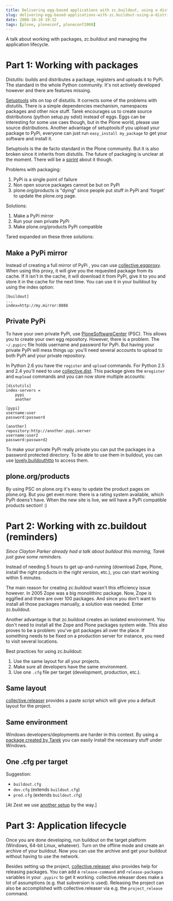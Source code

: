 ```yaml
---
title: Delivering egg-based applications with zc.buildout, using a distributed model (Tarek Ziadé)
slug: delivering-egg-based-applications-with-zc.buildout-using-a-distributed-model-tarek-ziade
date: 2008-10-10 19:32
tags: [plone, ploneconf, ploneconf2008]
---
```


A talk about working with packages, zc.buildout and managing the
application lifecycle.

# Part 1: Working with packages

Distutils: builds and distributes a package, registers and uploads it
to PyPi. The standard in the whole Python community. It's not actively
developed however and there are features missing.

[Setuptools](http://peak.telecommunity.com/DevCenter/setuptools) sits
on top of distutils. It corrects some of the problems with
distutils. There is a simple dependencies mechanism, namespaces
packages and other nice stuff. Tarek encourages us to create source
distributions (python setup.py sdist) instead of eggs. Eggs can be
interesting for some use caes though, but in the Plone world, please
use source distributions. Another advantage of setuptools:if you
upload your package to PyPi, everyone can just run `easy_install
my_package` to get your software and install it.

Setuptools is the de facto standard in the Plone community. But it is
also broken since it inherits from distutils. The future of packaging
is unclear at the moment. There will be a
[sprint](http://www.openplans.org/projects/plone-conference-2008-dc/distribute)
about it though.

Problems with packaging:

1. PyPi is a single point of failure
2. Non open source packages cannot be but on PyPi
3. plone.org/products is "dying" since people put stuff in PyPi and
   'forget' to update the plone.org page.

Solutions:

1.  Make a PyPi mirror
2.  Run your own private PyPi
3.  Make plone.org/products PyPi compatible

Tared expanded on these three solutions:

## Make a PyPi mirror

Instead of creating a full mirror of PyPi , you can use
[collective.eggproxy](http://pypi.python.org/pypi/collective.eggproxy). When
using this proxy, it will give you the requested package from its
cache. If it isn't in the cache, it will download it from PyPi, give
it to you and store it in the cache for the next time. You can use it
in your buildout by using the index option:

    [buildout]
    ...
    index=http://my.mirror:8888

## Private PyPi

To have your own private PyPi, use
[PloneSoftwareCenter](http://plone.org/products/plonesoftwarecenter)
(PSC). This allows you to create your own egg repository. However,
there is a problem. The `~/.pypirc` file holds username and password
for PyPi. But having your private PyPi will mess things up: you'll
need several accounts to upload to both PyPi and your private
repository.

In Python 2.6 you have the `register` and `upload` commands. For
Python 2.5 and 2.4 you'll need to use
[collective.dist](http://pypi.python.org/pypi/collective.dist). This
package gives the `mregister` and `mupload` commands and you can now
store multiple accounts:

    [distutils]
    index-servers =
        pypi
        another

    [pypi]
    username:user
    password:password

    [another]
    repository:http://another.pypi.server
    username:user2
    password:password2

To make your private PyPi really private you can put the packages in a
password protected directory. To be able to use them in buildout, you
can use
[lovely.buildouthttp](http://pypi.python.org/pypi/lovely.buildouthttp/)
to access them.

## plone.org/products

By using PSC on plone.org it's easy to update the product pages on
plone.org. But you get even more: there is a rating system available,
which PyPi doens't have. When the new site is live, we will have a
PyPi compatible products section! :)

# Part 2: Working with zc.buildout (reminders)

*Since Clayton Parker already had a talk about buildout this morning, Tarek just gave some reminders.*

Instead of needing 5 hours to get up-and-running (download Zope,
Plone, install the right products in the right version, etc.), you can
start working within 5 minutes.

The main reason for creating zc.buildout wasn't this efficiency issue
however. In 2005 Zope was a big monolithinc package. Now, Zope is
eggified and there are over 100 packages. And since you don't want to
install all those packages manually, a solution was needed. Enter
zc.buildout.

Another advantage is that zc.buildout creates an isolated
environment. You don't need to install all the Zope and Plone packages
system wide. This also proves to be a problem: you've got packages all
over the place. If something needs to be fixed on a production server
for instance, you need to visit several locations.

Best practices for using zc.buildout:

1. Use the same layout for all your projects.
2. Make sure all developers have the same environment.
3. Use one `.cfg` file per target (development, production, etc.).

## Same layout

[collective.releaser](http://pypi.python.org/pypi/collective.releaser)
provides a paste script which will give you a default layout for the
project.

## Same environment

Windows developers/deployments are harder in this context. By using a
[package created by Tarek](http://tarekziade.wordpress.com/2008/01/20/an-installer-for-a-buildout-ready-windows) you
can easily install the necessary stuff under Windows.

## One .cfg per target

Suggestion:

- `buildout.cfg`
- `dev.cfg` (extends `buildout.cfg`)
- `prod.cfg` (extends `buildout.cfg`)

[At Zest we use [another setup](http://reinout.vanrees.org/weblog/versions-buildout)
by the way.]

# Part 3: Application lifecycle

Once you are done developing, run buildout on the target platform
(Windows, 64-bit Linux, whatever). Turn on the offline mode and create
an archive of your buildout. Now you can use the archive and get your
buildout without having to use the network.

Besides setting up the project,
[collective.releaser](http://pypi.python.org/pypi/collective.releaser)
also provides help for releasing packages. You can add a
`release-command` and `release-packages` variables in your `.pypirc` to
get it working. collective.releaser does make a lot of assumptions
(e.g. that subversion is used). Releasing the project can also be
accomplished with collective.releaser via e.g. the `project_release`
command.

